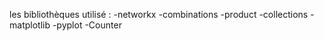 les bibliothèques utilisé : 
-networkx
-combinations
-product
-collections
-matplotlib
-pyplot
-Counter




